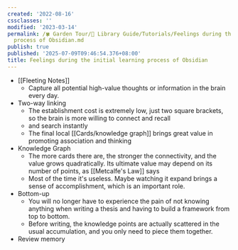 ```yaml
---
created: '2022-08-16'
cssclasses: ''
modified: '2023-03-14'
permalink: /🍀 Garden Tour/🧰 Library Guide/Tutorials/Feelings during the initial learning
  process of Obsidian.md
publish: true
published: '2025-07-09T09:46:54.376+08:00'
title: Feelings during the initial learning process of Obsidian
---
```

- [[Fleeting Notes]]
	- Capture all potential high-value thoughts or information in the brain every day.
- Two-way linking
	- The establishment cost is extremely low, just two square brackets, so the brain is more willing to connect and recall
	- and search instantly
	- The final local [[Cards/knowledge graph]] brings great value in promoting association and thinking
- Knowledge Graph
	- The more cards there are, the stronger the connectivity, and the value grows quadratically. Its ultimate value may depend on its number of points, as [[Metcalfe's Law]] says
	- Most of the time it's useless. Maybe watching it expand brings a sense of accomplishment, which is an important role.
- Bottom-up
	- You will no longer have to experience the pain of not knowing anything when writing a thesis and having to build a framework from top to bottom.
	- Before writing, the knowledge points are actually scattered in the usual accumulation, and you only need to piece them together.
- Review memory 